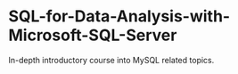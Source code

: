 # SQL-for-Data-Analysis-with-Microsoft-SQL-Server
In-depth introductory course into MySQL related topics. 
